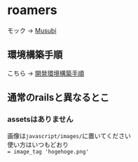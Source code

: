 # roamers
モック -> [Musubi](https://prottapp.com/app/#/projects/5a55a75486e46551c4c15eca)

## 環境構築手順
こちら -> [開発環境構築手順](https://github.com/roamersou/roamers/wiki/環境構築手順)

## 通常のrailsと異なるとこ
### assetsはありません
画像は`javascript/images/`に置いてください  
使い方はいつもどおり  
`= image_tag 'hogehoge.png'`
